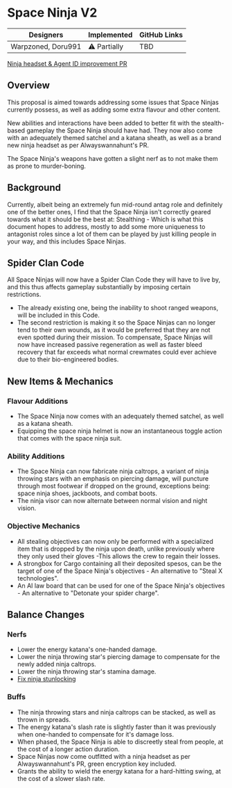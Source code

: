 # Space Ninja V2

| Designers | Implemented | GitHub Links |
|---|---|---|
| Warpzoned, Doru991 | :warning: Partially | TBD |

[Ninja headset & Agent ID improvement PR](https://github.com/space-wizards/space-station-14/pull/32841) 

## Overview

This proposal is aimed towards addressing some issues that Space Ninjas currently possess, as well as adding some extra flavour and other content.</p>
<p>New abilities and interactions have been added to better fit with the stealth-based gameplay the Space Ninja should have had. They now also come with an adequately themed satchel and a katana sheath, as well as a brand new ninja headset as per Alwayswannahunt's PR.</p>
<p>The Space Ninja's weapons have gotten a slight nerf as to not make them as prone to murder-boning.

## Background

Currently, albeit being an extremely fun mid-round antag role and definitely one of the better ones, I find that the Space Ninja isn't correctly geared towards what it should be the best at: Stealthing - Which is what this document hopes to address, mostly to add some more uniqueness to antagonist roles since a lot of them can be played by just killing people in your way, and this includes Space Ninjas.

## Spider Clan Code

All Space Ninjas will now have a Spider Clan Code they will have to live by, and this thus affects gameplay substantially by imposing certain restrictions.
- The already existing one, being the inability to shoot ranged weapons, will be included in this Code.
- The second restriction is making it so the Space Ninjas can no longer tend to their own wounds, as it would be preferred that they are not even spotted during their mission. To compensate, Space Ninjas will now have increased passive regeneration as well as faster bleed recovery that far exceeds what normal crewmates could ever achieve due to their bio-engineered bodies.

## New Items & Mechanics

### Flavour Additions

- The Space Ninja now comes with an adequately themed satchel, as well as a katana sheath.
- Equipping the space ninja helmet is now an instantaneous toggle action that comes with the space ninja suit.

### Ability Additions
- The Space Ninja can now fabricate ninja caltrops, a variant of ninja throwing stars with an emphasis on piercing damage, will puncture through most footwear if dropped on the ground, exceptions being: space ninja shoes, jackboots, and combat boots.
- The ninja visor can now alternate between normal vision and night vision.

### Objective Mechanics

- All stealing objectives can now only be performed with a specialized item that is dropped by the ninja upon death, unlike previously where they only used their gloves -This allows the crew to regain their losses.
- A strongbox for Cargo containing all their deposited spesos, can be the target of one of the Space Ninja's objectives - An alternative to "Steal X technologies".
- An AI law board that can be used for one of the Space Ninja's objectives - An alternative to "Detonate your spider charge".

## Balance Changes

### Nerfs
- Lower the energy katana's one-handed damage.
- Lower the ninja throwing star's piercing damage to compensate for the newly added ninja caltrops.
- Lower the ninja throwing star's stamina damage.
- [Fix ninja stunlocking](https://github.com/space-wizards/space-station-14/pull/33244)

### Buffs
- The ninja throwing stars and ninja caltrops can be stacked, as well as thrown in spreads.
- The energy katana's slash rate is slightly faster than it was previously when one-handed to compensate for it's damage loss.
- When phased, the Space Ninja is able to discreetly steal from people, at the cost of a longer action duration.
- Space Ninjas now come outfitted with a ninja headset as per Alwayswannahunt's PR, green encryption key included.
- Grants the ability to wield the energy katana for a hard-hitting swing, at the cost of a slower slash rate.

